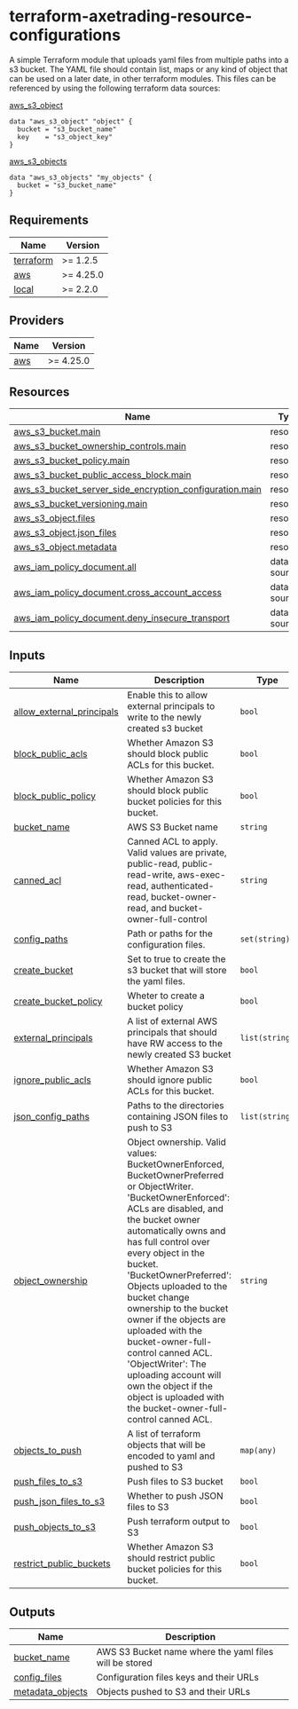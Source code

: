# terraform-axetrading-resource-configurations
A simple Terraform module that uploads yaml files from multiple paths into a s3 bucket.
The YAML file should contain list, maps or any kind of object that can be used on a later date, in other terraform modules.
This files can be referenced by using the following terraform data sources: 

[aws_s3_object](https://registry.terraform.io/providers/hashicorp/aws/latest/docs/data-sources/s3_object) 
```
data "aws_s3_object" "object" {
  bucket = "s3_bucket_name"
  key    = "s3_object_key"
}
```

[aws_s3_objects](https://registry.terraform.io/providers/hashicorp/aws/latest/docs/data-sources/s3_objects)
```
data "aws_s3_objects" "my_objects" {
  bucket = "s3_bucket_name"
}
```

<!-- BEGIN_TF_DOCS -->
## Requirements

| Name | Version |
|------|---------|
| <a name="requirement_terraform"></a> [terraform](#requirement\_terraform) | >= 1.2.5 |
| <a name="requirement_aws"></a> [aws](#requirement\_aws) | >= 4.25.0 |
| <a name="requirement_local"></a> [local](#requirement\_local) | >= 2.2.0 |

## Providers

| Name | Version |
|------|---------|
| <a name="provider_aws"></a> [aws](#provider\_aws) | >= 4.25.0 |

## Resources

| Name | Type |
|------|------|
| [aws_s3_bucket.main](https://registry.terraform.io/providers/hashicorp/aws/latest/docs/resources/s3_bucket) | resource |
| [aws_s3_bucket_ownership_controls.main](https://registry.terraform.io/providers/hashicorp/aws/latest/docs/resources/s3_bucket_ownership_controls) | resource |
| [aws_s3_bucket_policy.main](https://registry.terraform.io/providers/hashicorp/aws/latest/docs/resources/s3_bucket_policy) | resource |
| [aws_s3_bucket_public_access_block.main](https://registry.terraform.io/providers/hashicorp/aws/latest/docs/resources/s3_bucket_public_access_block) | resource |
| [aws_s3_bucket_server_side_encryption_configuration.main](https://registry.terraform.io/providers/hashicorp/aws/latest/docs/resources/s3_bucket_server_side_encryption_configuration) | resource |
| [aws_s3_bucket_versioning.main](https://registry.terraform.io/providers/hashicorp/aws/latest/docs/resources/s3_bucket_versioning) | resource |
| [aws_s3_object.files](https://registry.terraform.io/providers/hashicorp/aws/latest/docs/resources/s3_object) | resource |
| [aws_s3_object.json_files](https://registry.terraform.io/providers/hashicorp/aws/latest/docs/resources/s3_object) | resource |
| [aws_s3_object.metadata](https://registry.terraform.io/providers/hashicorp/aws/latest/docs/resources/s3_object) | resource |
| [aws_iam_policy_document.all](https://registry.terraform.io/providers/hashicorp/aws/latest/docs/data-sources/iam_policy_document) | data source |
| [aws_iam_policy_document.cross_account_access](https://registry.terraform.io/providers/hashicorp/aws/latest/docs/data-sources/iam_policy_document) | data source |
| [aws_iam_policy_document.deny_insecure_transport](https://registry.terraform.io/providers/hashicorp/aws/latest/docs/data-sources/iam_policy_document) | data source |

## Inputs

| Name | Description | Type | Default | Required |
|------|-------------|------|---------|:--------:|
| <a name="input_allow_external_principals"></a> [allow\_external\_principals](#input\_allow\_external\_principals) | Enable this to allow external principals to write to the newly created s3 bucket | `bool` | `false` | no |
| <a name="input_block_public_acls"></a> [block\_public\_acls](#input\_block\_public\_acls) | Whether Amazon S3 should block public ACLs for this bucket. | `bool` | `true` | no |
| <a name="input_block_public_policy"></a> [block\_public\_policy](#input\_block\_public\_policy) | Whether Amazon S3 should block public bucket policies for this bucket. | `bool` | `true` | no |
| <a name="input_bucket_name"></a> [bucket\_name](#input\_bucket\_name) | AWS S3 Bucket name | `string` | n/a | yes |
| <a name="input_canned_acl"></a> [canned\_acl](#input\_canned\_acl) | Canned ACL to apply. Valid values are private, public-read, public-read-write, aws-exec-read, authenticated-read, bucket-owner-read, and bucket-owner-full-control | `string` | `"bucket-owner-full-control"` | no |
| <a name="input_config_paths"></a> [config\_paths](#input\_config\_paths) | Path or paths for the configuration files. | `set(string)` | `[]` | no |
| <a name="input_create_bucket"></a> [create\_bucket](#input\_create\_bucket) | Set to true to create the s3 bucket that will store the yaml files. | `bool` | `false` | no |
| <a name="input_create_bucket_policy"></a> [create\_bucket\_policy](#input\_create\_bucket\_policy) | Wheter to create a bucket policy | `bool` | `false` | no |
| <a name="input_external_principals"></a> [external\_principals](#input\_external\_principals) | A list of external AWS principals that should have RW access to the newly created S3 bucket | `list(string)` | `[]` | no |
| <a name="input_ignore_public_acls"></a> [ignore\_public\_acls](#input\_ignore\_public\_acls) | Whether Amazon S3 should ignore public ACLs for this bucket. | `bool` | `true` | no |
| <a name="input_json_config_paths"></a> [json\_config\_paths](#input\_json\_config\_paths) | Paths to the directories containing JSON files to push to S3 | `list(string)` | `[]` | no |
| <a name="input_object_ownership"></a> [object\_ownership](#input\_object\_ownership) | Object ownership. Valid values: BucketOwnerEnforced, BucketOwnerPreferred or ObjectWriter. 'BucketOwnerEnforced': ACLs are disabled, and the bucket owner automatically owns and has full control over every object in the bucket. 'BucketOwnerPreferred': Objects uploaded to the bucket change ownership to the bucket owner if the objects are uploaded with the bucket-owner-full-control canned ACL. 'ObjectWriter': The uploading account will own the object if the object is uploaded with the bucket-owner-full-control canned ACL. | `string` | `"BucketOwnerEnforced"` | no |
| <a name="input_objects_to_push"></a> [objects\_to\_push](#input\_objects\_to\_push) | A list of terraform objects that will be encoded to yaml and pushed to S3 | `map(any)` | `{}` | no |
| <a name="input_push_files_to_s3"></a> [push\_files\_to\_s3](#input\_push\_files\_to\_s3) | Push files to S3 bucket | `bool` | `false` | no |
| <a name="input_push_json_files_to_s3"></a> [push\_json\_files\_to\_s3](#input\_push\_json\_files\_to\_s3) | Whether to push JSON files to S3 | `bool` | `false` | no |
| <a name="input_push_objects_to_s3"></a> [push\_objects\_to\_s3](#input\_push\_objects\_to\_s3) | Push terraform output to S3 | `bool` | `true` | no |
| <a name="input_restrict_public_buckets"></a> [restrict\_public\_buckets](#input\_restrict\_public\_buckets) | Whether Amazon S3 should restrict public bucket policies for this bucket. | `bool` | `true` | no |

## Outputs

| Name | Description |
|------|-------------|
| <a name="output_bucket_name"></a> [bucket\_name](#output\_bucket\_name) | AWS S3 Bucket name where the yaml files will be stored |
| <a name="output_config_files"></a> [config\_files](#output\_config\_files) | Configuration files keys and their URLs |
| <a name="output_metadata_objects"></a> [metadata\_objects](#output\_metadata\_objects) | Objects pushed to S3 and their URLs |
<!-- END_TF_DOCS -->